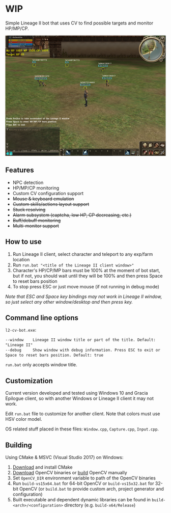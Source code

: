 # WIP

Simple Lineage II bot that uses CV to find possible targets and monitor HP/MP/CP.

![Preview](preview.png)

## Features

* NPC detection
* HP/MP/CP monitoring
* Custom CV configuration support
* ~~Mouse & keyboard emulation~~
* ~~Custom skills/actions layout support~~
* ~~Stuck resolving~~
* ~~Alarm subsystem (captcha, low HP, CP decreasing, etc.)~~
* ~~Buff/debuff monitoring~~
* ~~Multi-monitor support~~

## How to use

1. Run Lineage II client, select character and teleport to any exp/farm location
2. Run `run.bat "<title of the Lineage II client window>"`
3. Character's HP/CP/MP bars must be 100% at the moment of bot start, but if not, you should wait until they will be 100% and then press Space to reset bars position
4. To stop press ESC or just move mouse (if not running in debug mode)

*Note that ESC and Space key bindings may not work in Lineage II window, so just select any other window/desktop and then press key.*

## Command line options

`l2-cv-bot.exe`:

```
--window    Lineage II window title or part of the title. Default: "Lineage II"
--debug     Show window with debug information. Press ESC to exit or Space to reset bars position. Default: true
```

`run.bat` only accepts window title.

## Customization

Current version developed and tested using Windows 10 and Gracia Epilogue client, so with another Windows or Lineage II client it may not work.

Edit `run.bat` file to customize for another client. Note that colors must use HSV color model.

OS related stuff placed in these files: `Window.cpp`, `Capture.cpp`, `Input.cpp`.

## Building

Using CMake & MSVC (Visual Studio 2017) on Windows:

1. [Download](https://cmake.org/download/) and install CMake
2. [Download](https://opencv.org/releases.html) OpenCV binaries or [build](https://github.com/opencv/opencv) OpenCV manually
3. Set `OpenCV_DIR` environment variable to path of the OpenCV binaries
4. Run `build-vs15x64.bat` for 64-bit OpenCV or `build-vs15x32.bat` for 32-bit OpenCV (or `build.bat` to provide custom arch, project generator and configuration)
5. Built executable and dependent dynamic libraries can be found in `build-<arch>/<configuration>` directory (e.g. `build-x64/Release`)
